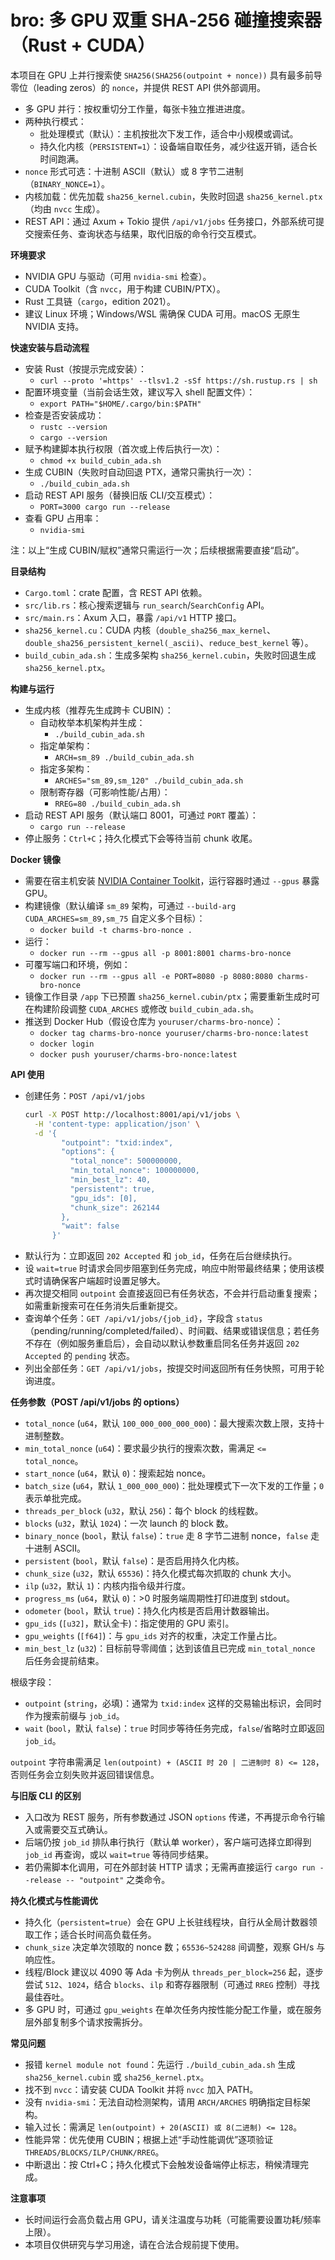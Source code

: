 # bro: 多 GPU 双重 SHA‑256 碰撞搜索器（Rust + CUDA）

本项目在 GPU 上并行搜索使 `SHA256(SHA256(outpoint + nonce))` 具有最多前导零位（leading zeros）的 `nonce`，并提供 REST API 供外部调用。

- 多 GPU 并行：按权重切分工作量，每张卡独立推进进度。
- 两种执行模式：
  - 批处理模式（默认）：主机按批次下发工作，适合中小规模或调试。
  - 持久化内核（`PERSISTENT=1`）：设备端自取任务，减少往返开销，适合长时间跑满。
- `nonce` 形式可选：十进制 ASCII（默认）或 8 字节二进制（`BINARY_NONCE=1`）。
- 内核加载：优先加载 `sha256_kernel.cubin`，失败时回退 `sha256_kernel.ptx`（均由 `nvcc` 生成）。
- REST API：通过 Axum + Tokio 提供 `/api/v1/jobs` 任务接口，外部系统可提交搜索任务、查询状态与结果，取代旧版的命令行交互模式。


**环境要求**
- NVIDIA GPU 与驱动（可用 `nvidia-smi` 检查）。
- CUDA Toolkit（含 `nvcc`，用于构建 CUBIN/PTX）。
- Rust 工具链（`cargo`，edition 2021）。
- 建议 Linux 环境；Windows/WSL 需确保 CUDA 可用。macOS 无原生 NVIDIA 支持。


**快速安装与启动流程**
- 安装 Rust（按提示完成安装）：
  - `curl --proto '=https' --tlsv1.2 -sSf https://sh.rustup.rs | sh`
- 配置环境变量（当前会话生效，建议写入 shell 配置文件）：
  - `export PATH="$HOME/.cargo/bin:$PATH"`
- 检查是否安装成功：
  - `rustc --version`
  - `cargo --version`
- 赋予构建脚本执行权限（首次或上传后执行一次）：
  - `chmod +x build_cubin_ada.sh`
- 生成 CUBIN（失败时自动回退 PTX，通常只需执行一次）：
  - `./build_cubin_ada.sh`
- 启动 REST API 服务（替换旧版 CLI/交互模式）：
  - `PORT=3000 cargo run --release`
- 查看 GPU 占用率：
  - `nvidia-smi`

注：以上“生成 CUBIN/赋权”通常只需运行一次；后续根据需要直接“启动”。


**目录结构**
- `Cargo.toml`：crate 配置，含 REST API 依赖。
- `src/lib.rs`：核心搜索逻辑与 `run_search`/`SearchConfig` API。
- `src/main.rs`：Axum 入口，暴露 `/api/v1` HTTP 接口。
- `sha256_kernel.cu`：CUDA 内核（`double_sha256_max_kernel`、`double_sha256_persistent_kernel(_ascii)`、`reduce_best_kernel` 等）。
- `build_cubin_ada.sh`：生成多架构 `sha256_kernel.cubin`，失败时回退生成 `sha256_kernel.ptx`。


**构建与运行**
- 生成内核（推荐先生成跨卡 CUBIN）：
  - 自动枚举本机架构并生成：
    - `./build_cubin_ada.sh`
  - 指定单架构：
    - `ARCH=sm_89 ./build_cubin_ada.sh`
  - 指定多架构：
    - `ARCHES="sm_89,sm_120" ./build_cubin_ada.sh`
  - 限制寄存器（可影响性能/占用）：
    - `RREG=80 ./build_cubin_ada.sh`
- 启动 REST API 服务（默认端口 8001，可通过 `PORT` 覆盖）：
  - `cargo run --release`
- 停止服务：`Ctrl+C`；持久化模式下会等待当前 chunk 收尾。


**Docker 镜像**
- 需要在宿主机安装 [NVIDIA Container Toolkit](https://docs.nvidia.com/datacenter/cloud-native/container-toolkit/install-guide.html)，运行容器时通过 `--gpus` 暴露 GPU。
- 构建镜像（默认编译 `sm_89` 架构，可通过 `--build-arg CUDA_ARCHES=sm_89,sm_75` 自定义多个目标）：
  - `docker build -t charms-bro-nonce .`
- 运行：
  - `docker run --rm --gpus all -p 8001:8001 charms-bro-nonce`
- 可覆写端口和环境，例如：
  - `docker run --rm --gpus all -e PORT=8080 -p 8080:8080 charms-bro-nonce`
- 镜像工作目录 `/app` 下已预置 `sha256_kernel.cubin/ptx`；需要重新生成时可在构建阶段调整 `CUDA_ARCHES` 或修改 `build_cubin_ada.sh`。
- 推送到 Docker Hub（假设仓库为 `youruser/charms-bro-nonce`）：
  - `docker tag charms-bro-nonce youruser/charms-bro-nonce:latest`
  - `docker login`
  - `docker push youruser/charms-bro-nonce:latest`


**API 使用**
- 创建任务：`POST /api/v1/jobs`
  ```bash
  curl -X POST http://localhost:8001/api/v1/jobs \
    -H 'content-type: application/json' \
    -d '{
          "outpoint": "txid:index",
          "options": {
            "total_nonce": 500000000,
            "min_total_nonce": 100000000,
            "min_best_lz": 40,
            "persistent": true,
            "gpu_ids": [0],
            "chunk_size": 262144
          },
          "wait": false
        }'
  ```
- 默认行为：立即返回 `202 Accepted` 和 `job_id`，任务在后台继续执行。
- 设 `wait=true` 时请求会同步阻塞到任务完成，响应中附带最终结果；使用该模式时请确保客户端超时设置足够大。
- 再次提交相同 `outpoint` 会直接返回已有任务状态，不会并行启动重复搜索；如需重新搜索可在任务消失后重新提交。
- 查询单个任务：`GET /api/v1/jobs/{job_id}`，字段含 `status`（pending/running/completed/failed）、时间戳、结果或错误信息；若任务不存在（例如服务重启后），会自动以默认参数重启同名任务并返回 `202 Accepted` 的 `pending` 状态。
- 列出全部任务：`GET /api/v1/jobs`，按提交时间返回所有任务快照，可用于轮询进度。


**任务参数（POST /api/v1/jobs 的 options）**
- `total_nonce` (`u64`，默认 `100_000_000_000_000`)：最大搜索次数上限，支持十进制整数。
- `min_total_nonce` (`u64`)：要求最少执行的搜索次数，需满足 `<= total_nonce`。
- `start_nonce` (`u64`，默认 `0`)：搜索起始 nonce。
- `batch_size` (`u64`，默认 `1_000_000_000`)：批处理模式下一次下发的工作量；`0` 表示单批完成。
- `threads_per_block` (`u32`，默认 `256`)：每个 block 的线程数。
- `blocks` (`u32`，默认 `1024`)：一次 launch 的 block 数。
- `binary_nonce` (`bool`，默认 `false`)：`true` 走 8 字节二进制 nonce，`false` 走十进制 ASCII。
- `persistent` (`bool`，默认 `false`)：是否启用持久化内核。
- `chunk_size` (`u32`，默认 `65536`)：持久化模式每次抓取的 chunk 大小。
- `ilp` (`u32`，默认 `1`)：内核内指令级并行度。
- `progress_ms` (`u64`，默认 `0`)：>0 时服务端周期性打印进度到 stdout。
- `odometer` (`bool`，默认 `true`)：持久化内核是否启用计数器输出。
- `gpu_ids` (`[u32]`，默认全卡)：指定使用的 GPU 索引。
- `gpu_weights` (`[f64]`)：与 `gpu_ids` 对齐的权重，决定工作量占比。
- `min_best_lz` (`u32`)：目标前导零阈值；达到该值且已完成 `min_total_nonce` 后任务会提前结束。

根级字段：
- `outpoint` (`string`，必填)：通常为 `txid:index` 这样的交易输出标识，会同时作为搜索前缀与 `job_id`。
- `wait` (`bool`，默认 `false`)：`true` 时同步等待任务完成，`false`/省略时立即返回 `job_id`。

`outpoint` 字符串需满足 `len(outpoint) + (ASCII 时 20 | 二进制时 8) <= 128`，否则任务会立刻失败并返回错误信息。


**与旧版 CLI 的区别**
- 入口改为 REST 服务，所有参数通过 JSON `options` 传递，不再提示命令行输入或需要交互式确认。
- 后端仍按 `job_id` 排队串行执行（默认单 worker），客户端可选择立即得到 `job_id` 再查询，或以 `wait=true` 等待同步结果。
- 若仍需脚本化调用，可在外部封装 HTTP 请求；无需再直接运行 `cargo run --release -- "outpoint"` 之类命令。


**持久化模式与性能调优**
- 持久化（`persistent=true`）会在 GPU 上长驻线程块，自行从全局计数器领取工作；适合长时间高负载任务。
- `chunk_size` 决定单次领取的 nonce 数；`65536~524288` 间调整，观察 GH/s 与响应性。
- 线程/Block 建议以 4090 等 Ada 卡为例从 `threads_per_block=256` 起，逐步尝试 `512`、`1024`，结合 `blocks`、`ilp` 和寄存器限制（可通过 `RREG` 控制）寻找最佳吞吐。
- 多 GPU 时，可通过 `gpu_weights` 在单次任务内按性能分配工作量，或在服务层外部复制多个请求按需拆分。


**常见问题**
- 报错 `kernel module not found`：先运行 `./build_cubin_ada.sh` 生成 `sha256_kernel.cubin` 或 `sha256_kernel.ptx`。
- 找不到 `nvcc`：请安装 CUDA Toolkit 并将 `nvcc` 加入 PATH。
- 没有 `nvidia-smi`：无法自动检测架构，请用 `ARCH/ARCHES` 明确指定目标架构。
- 输入过长：需满足 `len(outpoint) + 20(ASCII) 或 8(二进制) <= 128`。
- 性能异常：优先使用 CUBIN；根据上述“手动性能调优”逐项验证 `THREADS/BLOCKS/ILP/CHUNK/RREG`。
- 中断退出：按 Ctrl+C；持久化模式下会触发设备端停止标志，稍候清理完成。


**注意事项**
- 长时间运行会高负载占用 GPU，请关注温度与功耗（可能需要设置功耗/频率上限）。
- 本项目仅供研究与学习用途，请在合法合规前提下使用。
